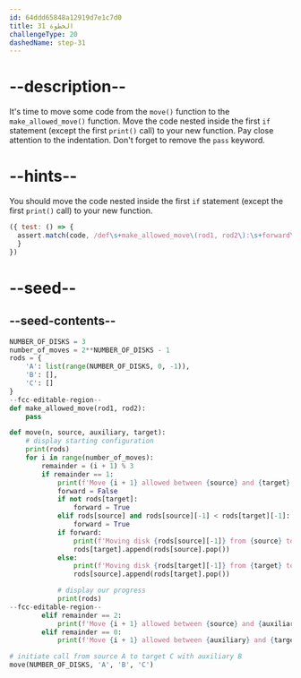 ```yaml
---
id: 64ddd65848a12919d7e1c7d0
title: الخطوة 31
challengeType: 20
dashedName: step-31
---
```


# --description--

It's time to move some code from the `move()` function to the `make_allowed_move()` function. Move the code nested inside the first `if` statement (except the first `print()` call) to your new function. Pay close attention to the indentation. Don't forget to remove the `pass` keyword.

# --hints--

You should move the code nested inside the first `if` statement (except the first `print()` call) to your new function.

```js
({ test: () => {
  assert.match(code, /def\s+make_allowed_move\(rod1, rod2\):\s+forward\s+=\s+False\s+if\s+not\s+rods\s*\[\s*target\s*\]\s*:\s+forward\s*=\s*True\s+elif\s+rods\s*\[\s*source\s*\]\s+and\s+rods\s*\[\s*source\s*\]\s*\[\s*-1\s*\]\s*<\s*rods\s*\[\s*target\s*\]\s*\[\s*-\s*1\s*\]\s*:\s+forward\s*=\s*True\s+if\s+forward\s*:\s+print\(\s*f'Moving\sdisk\s\{\s*rods\s*\[\s*source\s*\]\s*\[\s*-\s*1\s*\]\s*\}\sfrom\s\{\s*source\s*\}\sto\s\{\s*target\s*\}'\s*\)\s+rods\s*\[\s*target\s*\]\s*\.append\(\s*rods\s*\[\s*source\s*\]\s*\.pop\(\s*\)\s*\)\s+else\s*:\s+print\(\s*f'Moving\sdisk\s\{\s*rods\s*\[\s*target\s*\]\s*\[\s*-\s*1\s*\]\s*\}\sfrom\s\{\s*target\s*\}\sto\s\{\s*source\s*\}'\s*\)\s+rods\s*\[\s*source\s*\]\s*\.append\(\s*rods\s*\[\s*target\s*\]\s*\.pop\(\s*\)\s*\)\s+#\s*display\sour\sprogress\s+\print\(\s*rods\s*\)/);
  }
})
```

# --seed--

## --seed-contents--

```py
NUMBER_OF_DISKS = 3
number_of_moves = 2**NUMBER_OF_DISKS - 1
rods = {
    'A': list(range(NUMBER_OF_DISKS, 0, -1)),
    'B': [],
    'C': []
}
--fcc-editable-region--
def make_allowed_move(rod1, rod2):
    pass

def move(n, source, auxiliary, target):
    # display starting configuration
    print(rods)
    for i in range(number_of_moves):
        remainder = (i + 1) % 3
        if remainder == 1:
            print(f'Move {i + 1} allowed between {source} and {target}')
            forward = False
            if not rods[target]:
                forward = True
            elif rods[source] and rods[source][-1] < rods[target][-1]:
                forward = True              
            if forward:
                print(f'Moving disk {rods[source][-1]} from {source} to {target}')
                rods[target].append(rods[source].pop())
            else:
                print(f'Moving disk {rods[target][-1]} from {target} to {source}')
                rods[source].append(rods[target].pop())

            # display our progress
            print(rods)
--fcc-editable-region--            
        elif remainder == 2:
            print(f'Move {i + 1} allowed between {source} and {auxiliary}')
        elif remainder == 0:
            print(f'Move {i + 1} allowed between {auxiliary} and {target}')

# initiate call from source A to target C with auxiliary B
move(NUMBER_OF_DISKS, 'A', 'B', 'C')
```
